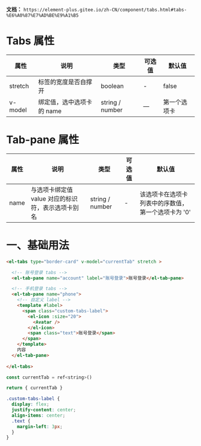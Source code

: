 **文档：** `https://element-plus.gitee.io/zh-CN/component/tabs.html#tabs-%E6%A0%87%E7%AD%BE%E9%A1%B5`

# Tabs 属性
  | 属性    | 说明                      | 类型            | 可选值 | 默认值       |
  | ------- | ------------------------- | --------------- | ------ | ------------ |
  | stretch | 标签的宽度是否自撑开      | boolean         | -      | false        |
  | v-model | 绑定值，选中选项卡的 name | string / number | —      | 第一个选项卡 |

# Tab-pane 属性
  | 属性 | 说明                                              | 类型            | 可选值 | 默认值                                             |
  | ---- | ------------------------------------------------- | --------------- | ------ | -------------------------------------------------- |
  | name | 与选项卡绑定值 value 对应的标识符，表示选项卡别名 | string / number | -      | 该选项卡在选项卡列表中的序数值，第一个选项卡为 '0' |

# 一、基础用法
  ```html
  <el-tabs type="border-card" v-model="currentTab" stretch >

    <!-- 账号登录 tabs -->
    <el-tab-pane name="account" label="账号登录">账号登录</el-tab-pane>

    <!-- 手机登录 tabs -->
    <el-tab-pane name="phone">
      <!-- 自定义 label -->
      <template #label>
        <span class="custom-tabs-label">
          <el-icon :size="20">
            <Avatar />
          </el-icon>
          <span class="text">账号登录</span>
        </span>
      </template>
      内容
    </el-tab-pane>
    
  </el-tabs>
  ```

  ```js
  const currentTab = ref<string>()

  return { currentTab }
  ```

  ```scss
  .custom-tabs-label {
    display: flex;
    justify-content: center;
    align-items: center;
    .text {
      margin-left: 3px;
    }
  }
  ```